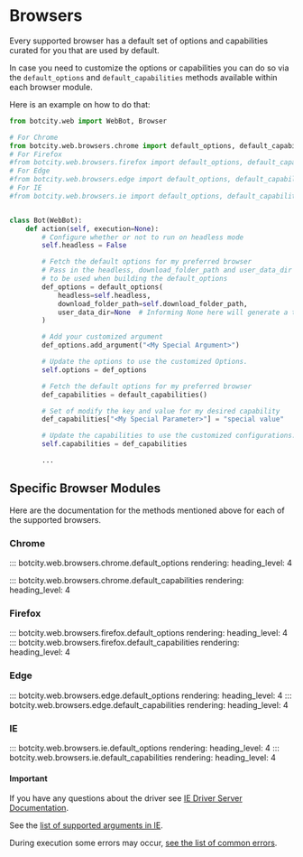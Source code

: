 # Browsers

Every supported browser has a default set of options and capabilities curated for you that are used by default.

In case you need to customize the options or capabilities you can do so via the `default_options` and `default_capabilities` methods available within each browser module.

Here is an example on how to do that:

```python
from botcity.web import WebBot, Browser

# For Chrome
from botcity.web.browsers.chrome import default_options, default_capabilities
# For Firefox
#from botcity.web.browsers.firefox import default_options, default_capabilities
# For Edge
#from botcity.web.browsers.edge import default_options, default_capabilities
# For IE
#from botcity.web.browsers.ie import default_options, default_capabilities


class Bot(WebBot):
    def action(self, execution=None):
        # Configure whether or not to run on headless mode
        self.headless = False

        # Fetch the default options for my preferred browser
        # Pass in the headless, download_folder_path and user_data_dir
        # to be used when building the default_options
        def_options = default_options(
            headless=self.headless,
            download_folder_path=self.download_folder_path,
            user_data_dir=None  # Informing None here will generate a temporary directory
        )

        # Add your customized argument
        def_options.add_argument("<My Special Argument>")

        # Update the options to use the customized Options.
        self.options = def_options

        # Fetch the default options for my preferred browser
        def_capabilities = default_capabilities()

        # Set of modify the key and value for my desired capability
        def_capabilities["<My Special Parameter>"] = "special value"

        # Update the capabilities to use the customized configurations.
        self.capabilities = def_capabilities

        ...
```

## Specific Browser Modules

Here are the documentation for the methods mentioned above for each of the supported browsers.

### Chrome
::: botcity.web.browsers.chrome.default_options
    rendering:
      heading_level: 4

::: botcity.web.browsers.chrome.default_capabilities
    rendering:
      heading_level: 4

### Firefox
::: botcity.web.browsers.firefox.default_options
    rendering:
      heading_level: 4
::: botcity.web.browsers.firefox.default_capabilities
    rendering:
      heading_level: 4

### Edge
::: botcity.web.browsers.edge.default_options
    rendering:
      heading_level: 4
::: botcity.web.browsers.edge.default_capabilities
    rendering:
      heading_level: 4

### IE
::: botcity.web.browsers.ie.default_options
    rendering:
      heading_level: 4
::: botcity.web.browsers.ie.default_capabilities
    rendering:
      heading_level: 4

#### Important

If you have any questions about the driver see [IE Driver Server Documentation](https://www.selenium.dev/documentation/ie_driver_server/).

See the [list of supported arguments in IE](https://docs.microsoft.com/en-us/previous-versions/windows/internet-explorer/ie-developer/general-info/hh826025(v=vs.85)).

During execution some errors may occur, [see the list of common errors](https://testguild.com/selenium-webdriver-fix-for-3-common-ie-errors/). 
